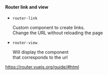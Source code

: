 #### Router link and view

- `router-link`

    Custom component to create links.<br>
    Change the URL without reloading the page

- `router-view`

    Will display the component<br>
    that corresponds to the url


<aside class="notes">

https://router.vuejs.org/guide/#html

</aside>
